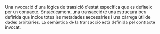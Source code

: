 Una invocació d'una lògica de transició d'estat específica que es defineix per un contracte. Sintàcticament, una transacció té una estructura ben definida que inclou totes les metadades necessàries i una càrrega útil de dades arbitràries. La semàntica de la transacció està definida pel contracte invocat.
